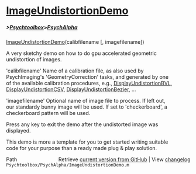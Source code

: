 # [ImageUndistortionDemo](ImageUndistortionDemo)
##### >[Psychtoolbox](Psychtoolbox)>[PsychAlpha](PsychAlpha)

[ImageUndistortionDemo](ImageUndistortionDemo)(calibfilename [, imagefilename])  
  
A very sketchy demo on how to do gpu accelerated geometric  
undistortion of images.  
  
'calibfilename' Name of a calibration file, as also used by  
PsychImaging's 'GeometryCorrection' tasks, and generated by one  
of the available calibration procedures, e.g., [DisplayUndistortionBVL](DisplayUndistortionBVL),  
[DisplayUndistortionCSV](DisplayUndistortionCSV), [DisplayUndistortionBezier](DisplayUndistortionBezier), ...  
  
'imagefilename' Optional name of image file to process. If left out,  
our standardy bunny image will be used. If set to 'checkerboard', a  
checkerboard pattern will be used.  
  
Press any key to exit the demo after the undistorted image was  
displayed.  
  
This demo is more a template for you to get started writing suitable  
code for your purpose than a ready made plug & play solution.  
  




<div class="code_header" style="text-align:right;">
  <span style="float:left;">Path&nbsp;&nbsp;</span> <span class="counter">Retrieve <a href=
  "https://raw.github.com/Psychtoolbox-3/Psychtoolbox-3/beta/Psychtoolbox/PsychAlpha/ImageUndistortionDemo.m">current version from GitHub</a> | View <a href=
  "https://github.com/Psychtoolbox-3/Psychtoolbox-3/commits/beta/Psychtoolbox/PsychAlpha/ImageUndistortionDemo.m">changelog</a></span>
</div>
<div class="code">
  <code>Psychtoolbox/PsychAlpha/ImageUndistortionDemo.m</code>
</div>

